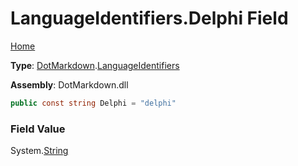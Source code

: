 # LanguageIdentifiers\.Delphi Field

[Home](../../../README.md)

**Type**: [DotMarkdown](../../README.md)\.[LanguageIdentifiers](../README.md)

**Assembly**: DotMarkdown\.dll

```csharp
public const string Delphi = "delphi"
```

### Field Value

System\.[String](https://docs.microsoft.com/en-us/dotnet/api/system.string)